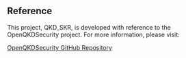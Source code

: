 ## Reference

This project, QKD_SKR, is developed with reference to the OpenQKDSecurity project. For more information, please visit:

[OpenQKDSecurity GitHub Repository](https://github.com/Optical-Quantum-Communication-Theory/openQKDsecurity)
